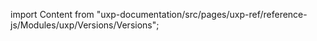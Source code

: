 
import Content from "uxp-documentation/src/pages/uxp-ref/reference-js/Modules/uxp/Versions/Versions";

<Content query="product=xd"/>
